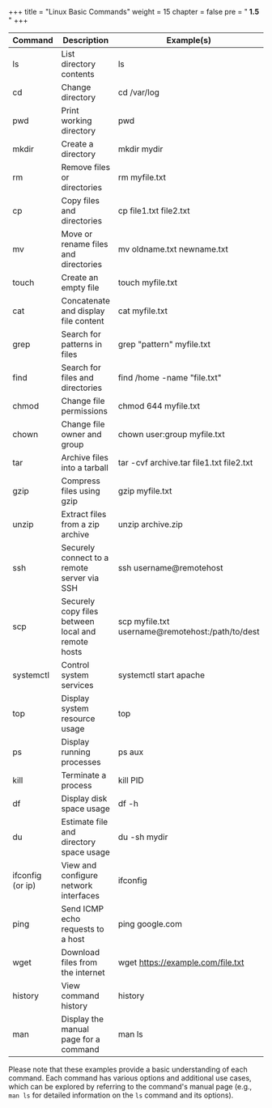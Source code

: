 +++
title = "Linux Basic Commands"
weight = 15
chapter = false
pre = "<b> 1.5 </b>"
+++

| Command             | Description                                       | Example(s)                                       |
|---------------------|---------------------------------------------------|--------------------------------------------------|
| ls                  | List directory contents                          | ls                                               |
| cd                  | Change directory                                  | cd /var/log                                      |
| pwd                 | Print working directory                           | pwd                                              |
| mkdir               | Create a directory                                | mkdir mydir                                      |
| rm                  | Remove files or directories                       | rm myfile.txt                                    |
| cp                  | Copy files and directories                        | cp file1.txt file2.txt                           |
| mv                  | Move or rename files and directories              | mv oldname.txt newname.txt                       |
| touch               | Create an empty file                              | touch myfile.txt                                 |
| cat                 | Concatenate and display file content              | cat myfile.txt                                   |
| grep                | Search for patterns in files                      | grep "pattern" myfile.txt                        |
| find                | Search for files and directories                  | find /home -name "file.txt"                      |
| chmod               | Change file permissions                           | chmod 644 myfile.txt                             |
| chown               | Change file owner and group                       | chown user:group myfile.txt                      |
| tar                 | Archive files into a tarball                      | tar -cvf archive.tar file1.txt file2.txt          |
| gzip                | Compress files using gzip                         | gzip myfile.txt                                  |
| unzip               | Extract files from a zip archive                  | unzip archive.zip                                |
| ssh                 | Securely connect to a remote server via SSH        | ssh username@remotehost                          |
| scp                 | Securely copy files between local and remote hosts | scp myfile.txt username@remotehost:/path/to/dest |
| systemctl           | Control system services                           | systemctl start apache                           |
| top                 | Display system resource usage                     | top                                              |
| ps                  | Display running processes                         | ps aux                                           |
| kill                | Terminate a process                               | kill PID                                         |
| df                  | Display disk space usage                          | df -h                                            |
| du                  | Estimate file and directory space usage            | du -sh mydir                                     |
| ifconfig (or ip)     | View and configure network interfaces             | ifconfig                                        |
| ping                | Send ICMP echo requests to a host                 | ping google.com                                  |
| wget                | Download files from the internet                  | wget https://example.com/file.txt                 |
| history             | View command history                              | history                                          |
| man                 | Display the manual page for a command             | man ls                                           |

Please note that these examples provide a basic understanding of each command. Each command has various options and additional use cases, which can be explored by referring to the command's manual page (e.g., `man ls` for detailed information on the `ls` command and its options).